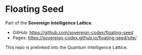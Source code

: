 # Floating Seed

Part of the **Sovereign Intelligence Lattice**.

- GitHub: https://github.com/sovereign-codex/floating-seed
- Pages: https://sovereign-codex.github.io/floating-seed/site/

This repo is prelinked into the Quantum Intelligence Lattice.

